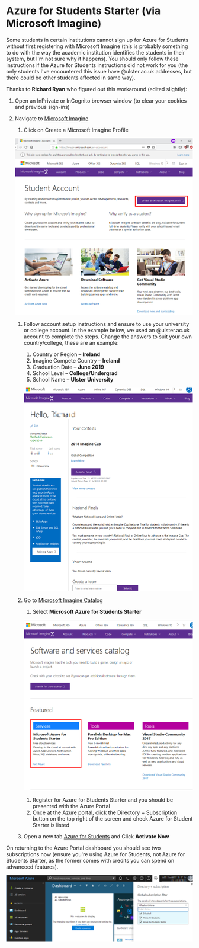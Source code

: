 # Azure for Students Starter (via Microsoft Imagine)
Some students in certain institutions cannot sign up for Azure for Students without first registering with Microsoft Imagine (this is probably something to do with the way the academic institution identifies the students in their system, but I'm not sure why it happens). You should only follow these instructions if the Azure for Students instructions did not work for you (the only students I've encountered this issue have @ulster.ac.uk addresses, but there could be other students affected in same way).  

Thanks to **Richard Ryan** who figured out this workaround (edited slightly):
1. Open an InPrivate or InCognito browser window (to clear your cookies and previous sign-ins)
1. Navigate to [Microsoft Imagine](https://imagine.microsoft.com/en-us/account)
   1. Click on Create a Microsoft Imagine Profile  
     
   ![Account page](./images/pic1.png)  
     
   1.	Follow account setup instructions and ensure to use your university or college account. In the example below, we used an @ulster.ac.uk account to complete the steps. Change the answers to suit your own country/college, these are an example:
        1. Country or Region – **Ireland** 
        1. Imagine Compete Country – **Ireland**
        1. Graduation Date – **June 2019**
        1. School Level – **College/Undergrad**
        1. School Name – **Ulster University**    
        
        ![New account page](./images/pic2.png)  
        
   1. Go to [Microsoft Imagine Catalog](https://imagine.microsoft.com/en-us/catalog)  
        1. Select **Microsoft Azure for Students Starter**  
          
        ![Azure for Students Starter](./images/pic3.png)  
          
        1. Register for Azure for Students Starter and you should be presented with the Azure Portal
        1. Once at the Azure portal, click the Directory + Subscription button on the top right of the screen and check Azure for Student Starter is listed 
    1. Open a new tab [Azure for Students](https://azure.microsoft.com/en-ie/free/students/) and Click **Activate Now**

On returning to the Azure Portal dashboard you should see two subscriptions now (ensure you're using Azure for Students, not Azure for Students Starter, as the former comes with credits you can spend on advancecd features).  
  
  
![Subscriptions](./images/pic4.png)





